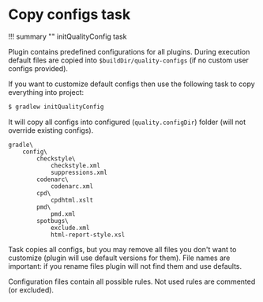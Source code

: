 # Copy configs task

!!! summary ""
    initQualityConfig task
    

Plugin contains predefined configurations for all plugins.
During execution default files are copied into `$buildDir/quality-configs` (if no custom user configs provided).
  
If you want to customize default configs then use the following task to copy everything into project:

```bash
$ gradlew initQualityConfig
```  

It will copy all configs into configured (`quality.configDir`) folder (will not override existing configs).

```
gradle\
    config\
        checkstyle\
            checkstyle.xml
            suppressions.xml		
        codenarc\
            codenarc.xml		
        cpd\		
            cpdhtml.xslt	
        pmd\
            pmd.xml	
        spotbugs\
            exclude.xml			
            html-report-style.xsl	    		
```

Task copies all configs, but you may remove all files you don't want to customize (plugin will use default versions for them).
File names are important: if you rename files plugin will not find them and use defaults.

Configuration files contain all possible rules. Not used rules are commented (or excluded).
